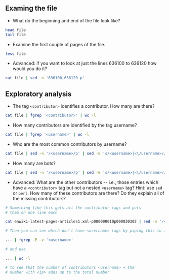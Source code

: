 ## Examing the file

* What do the beginning and end of the file look like?

```bash
head file
tail file
```

* Examine the first couple of pages of the file.

```bash
less file
```

* Advanced: if you want to look at just the lines 636100 to 636120 how would you do it?

```bash
cat file | sed -n '636100,636120 p'
```

## Exploratory analysis

* The tag `<contributor>` identifies a contributor. How many are there?

```bash
cat file | fgrep '<contributor>' | wc -l
```

* How many contributors are identified by the tag username?

```bash
cat file | fgrep '<username>' | wc -l
```

* Who are the most common contributors by username?

```bash
cat file | sed -n '/<username>/p' | sed -E 's/<username>|<\/username>//g' | sort | uniq -c | sort -rn | head
```

* How many are bots?

```bash
cat file | sed -n '/<username>/p' | sed -E 's/<username>|<\/username>//g' | sort | uniq | fgrep -E '[B|b][O|o][T|t]' | wc -l
```

* Advanced:   What are the other contributors -- i.e., those entries which have a `<contributor>` tag but not a nested `<username>` tag?  Hint: use `sed` or `perl`.  How many of these contributors are there?  Do they explain all of the missing contributors?

```bash
# Something like this gets all the contributor tags and puts
# them on one line each

cat enwiki-latest-pages-articles1.xml-p000000010p000030302 | sed -n '/<contributor>/,/<\/contributor>/p' | awk 'BEGIN {ORS=""} /<\/contributor>/ {ORS="\n"; print $0} !/<\/contributor>/ {ORS="" ; print $0} END {print "\n"}'

# Then you can see which don't have <username> tags by piping this to a grep command

... | fgrep -E -v '<username>'

# and use

... | wc -l

# to see that the number of contributors <username> + the
# number with <ip> adds up to the total number
```
